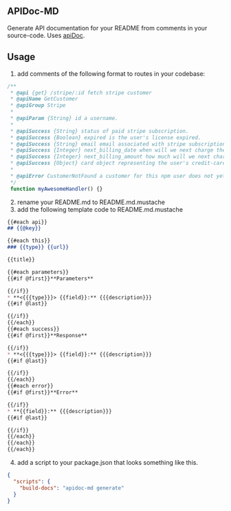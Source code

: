 ## APIDoc-MD

Generate API documentation for your README from comments in your
source-code. Uses [apiDoc](https://github.com/apidoc/apidoc).

## Usage

1. add comments of the following format to routes in your codebase:

```js
/**
 * @api {get} /stripe/:id fetch stripe customer
 * @apiName GetCustomer
 * @apiGroup Stripe
 *
 * @apiParam {String} id a username.
 *
 * @apiSuccess {String} status of paid stripe subscription.
 * @apiSuccess {Boolean} expired is the user's license expired.
 * @apiSuccess {String} email email associated with stripe subscription.
 * @apiSuccess {Integer} next_billing_date when will we next charge the card.
 * @apiSuccess {Integer} next_billing_amount how much will we next charge you.
 * @apiSuccess {Object} card object representing the user's credit-card
 *
 * @apiError CustomerNotFound a customer for this npm user does not yet exist.
 */
 function myAwesomeHandler() {}
```

2. rename your README.md to README.md.mustache
3. add the following template code to README.md.mustache

```markdown
{{#each api}}
## {{@key}}

{{#each this}}
### {{type}} {{url}}

{{title}}

{{#each parameters}}
{{#if @first}}**Parameters**

{{/if}}
* **<{{{type}}}> {{field}}:** {{{description}}}
{{#if @last}}

{{/if}}
{{/each}}
{{#each success}}
{{#if @first}}**Response**

{{/if}}
* **<{{{type}}}> {{field}}:** {{{description}}}
{{#if @last}}

{{/if}}
{{/each}}
{{#each error}}
{{#if @first}}**Error**

{{/if}}
* **{{field}}:** {{{description}}}
{{#if @last}}

{{/if}}
{{/each}}
{{/each}}
{{/each}}
```
4. add a script to your package.json that looks something like this.

```json
{
  "scripts": {
    "build-docs": "apidoc-md generate"
  }
}
```
